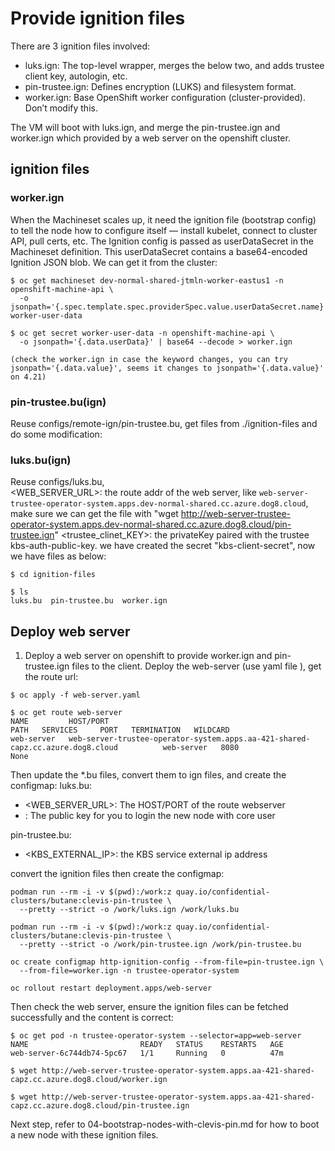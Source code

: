 # Provide ignition files
There are 3 ignition files involved:
* luks.ign: The top-level wrapper, merges the below two, and adds trustee client key, autologin, etc.
* pin-trustee.ign: Defines encryption (LUKS) and filesystem format.
* worker.ign: Base OpenShift worker configuration (cluster-provided). Don’t modify this.

The VM will boot with luks.ign, and merge the pin-trustee.ign and worker.ign which provided by a web server on the openshift cluster.

## ignition files
### worker.ign
When the Machineset scales up, it need the ignition file (bootstrap config) to tell the node how to configure itself — install kubelet, connect to cluster API, pull certs, etc. The Ignition config is passed as userDataSecret in the Machineset definition. This userDataSecret contains a base64-encoded Ignition JSON blob. We can get it from the cluster:
```
$ oc get machineset dev-normal-shared-jtmln-worker-eastus1 -n openshift-machine-api \
  -o jsonpath='{.spec.template.spec.providerSpec.value.userDataSecret.name}'
worker-user-data

$ oc get secret worker-user-data -n openshift-machine-api \
  -o jsonpath='{.data.userData}' | base64 --decode > worker.ign
  
(check the worker.ign in case the keyword changes, you can try jsonpath='{.data.value}', seems it changes to jsonpath='{.data.value}' on 4.21)
```
### pin-trustee.bu(ign)
Reuse configs/remote-ign/pin-trustee.bu, get files from ./ignition-files and do some modification:

### luks.bu(ign)
Reuse configs/luks.bu,  
<WEB_SERVER_URL>: the route addr of the web server, like `web-server-trustee-operator-system.apps.dev-normal-shared.cc.azure.dog8.cloud`, make sure we can get the file with "wget http://web-server-trustee-operator-system.apps.dev-normal-shared.cc.azure.dog8.cloud/pin-trustee.ign"
<trustee_clinet_KEY>: the privateKey paired with the trustee kbs-auth-public-key. we have created the secret "kbs-client-secret", 
now we have files as below:
```
$ cd ignition-files

$ ls
luks.bu  pin-trustee.bu  worker.ign
```
## Deploy web server
1. Deploy a web server on openshift to provide worker.ign and pin-trustee.ign files to the client.
Deploy the web-server (use yaml file ), get the route url:
```
$ oc apply -f web-server.yaml 

$ oc get route web-server
NAME         HOST/PORT                                                                        PATH   SERVICES     PORT   TERMINATION   WILDCARD
web-server   web-server-trustee-operator-system.apps.aa-421-shared-capz.cc.azure.dog8.cloud          web-server   8080                 None
```
Then update the *.bu files, convert them to ign files, and create the configmap:
luks.bu:
- <WEB_SERVER_URL>: The HOST/PORT of the route webserver
- <KEY>: The public key for you to login the new node with core user

pin-trustee.bu:
- <KBS_EXTERNAL_IP>: the KBS service external ip address

convert the ignition files then create the configmap:
```
podman run --rm -i -v $(pwd):/work:z quay.io/confidential-clusters/butane:clevis-pin-trustee \
  --pretty --strict -o /work/luks.ign /work/luks.bu

podman run --rm -i -v $(pwd):/work:z quay.io/confidential-clusters/butane:clevis-pin-trustee \
  --pretty --strict -o /work/pin-trustee.ign /work/pin-trustee.bu

oc create configmap http-ignition-config --from-file=pin-trustee.ign \
  --from-file=worker.ign -n trustee-operator-system

oc rollout restart deployment.apps/web-server 
```
Then check the web server, ensure the ignition files can be fetched successfully and the content is correct:
```
$ oc get pod -n trustee-operator-system --selector=app=web-server
NAME                         READY   STATUS    RESTARTS   AGE
web-server-6c744db74-5pc67   1/1     Running   0          47m

$ wget http://web-server-trustee-operator-system.apps.aa-421-shared-capz.cc.azure.dog8.cloud/worker.ign

$ wget http://web-server-trustee-operator-system.apps.aa-421-shared-capz.cc.azure.dog8.cloud/pin-trustee.ign
```
Next step, refer to 04-bootstrap-nodes-with-clevis-pin.md for how to boot a new node with these ignition files.